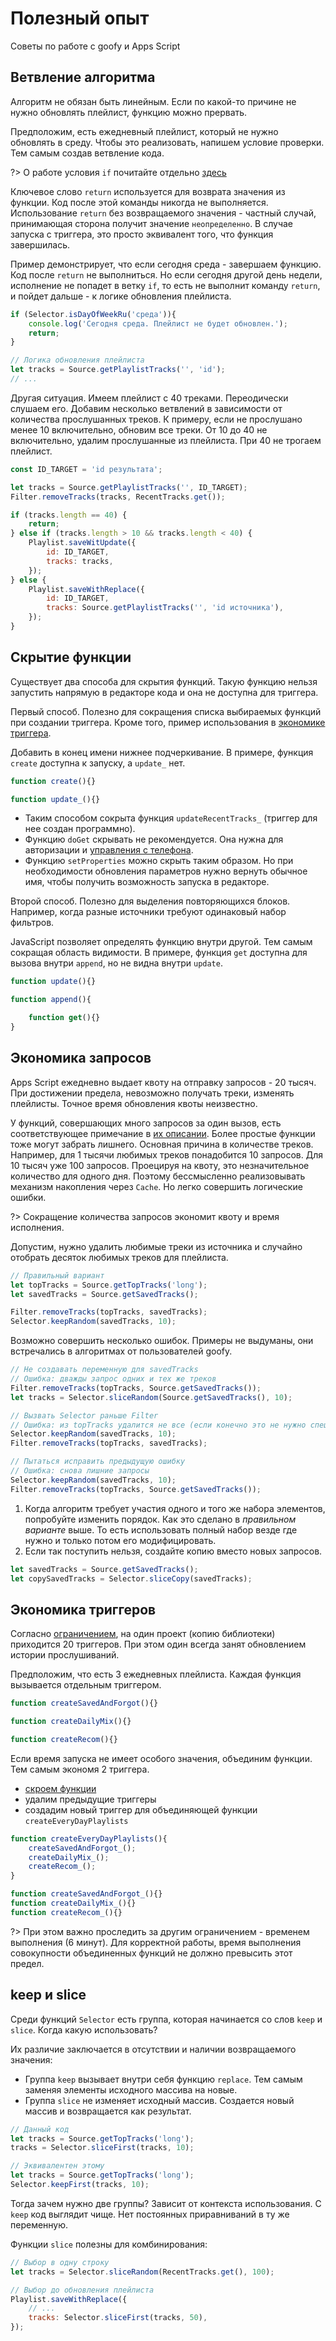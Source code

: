 # Полезный опыт

Советы по работе с goofy и Apps Script

## Ветвление алгоритма

Алгоритм не обязан быть линейным. Если по какой-то причине не нужно обновлять плейлист, функцию можно прервать.

Предположим, есть ежедневный плейлист, который не нужно обновлять в среду. Чтобы это реализовать, напишем условие проверки. Тем самым создав ветвление кода. 

?> О работе условия `if` почитайте отдельно [здесь](https://itchief.ru/javascript/сonditional-and-logical-operators)

Ключевое слово `return` используется для возврата значения из функции. Код после этой команды никогда не выполняется. Использование `return` без возвращаемого значения - частный случай, принимающая сторона получит значение `неопределенно`. В случае запуска с триггера, это просто эквивалент того, что функция завершилась.

Пример демонстрирует, что если сегодня среда - завершаем функцию. Код после `return` не выполниться. Но если сегодня другой день недели, исполнение не попадет в ветку `if`, то есть не выполнит команду `return`, и пойдет дальше - к логике обновления плейлиста.
```js
if (Selector.isDayOfWeekRu('среда')){
    console.log('Сегодня среда. Плейлист не будет обновлен.');
    return;
}

// Логика обновления плейлиста
let tracks = Source.getPlaylistTracks('', 'id');
// ...
```

Другая ситуация. Имеем плейлист с 40 треками. Переодически слушаем его. Добавим несколько ветвлений в зависимости от количества прослушанных треков. К примеру, если не прослушано менее 10 включительно, обновим все треки. От 10 до 40 не включительно, удалим прослушанные из плейлиста. При 40 не трогаем плейлист.

```js
const ID_TARGET = 'id результата';

let tracks = Source.getPlaylistTracks('', ID_TARGET);
Filter.removeTracks(tracks, RecentTracks.get());

if (tracks.length == 40) {
    return;
} else if (tracks.length > 10 && tracks.length < 40) {
    Playlist.saveWitUpdate({
        id: ID_TARGET,
        tracks: tracks,
    });
} else {
    Playlist.saveWithReplace({
        id: ID_TARGET,
        tracks: Source.getPlaylistTracks('', 'id источника'),
    });
}
```

## Скрытие функции

Существует два способа для скрытия функций. Такую функцию нельзя запустить напрямую в редакторе кода и она не доступна для триггера.

Первый способ. Полезно для сокращения списка выбираемых функций при создании триггера. Кроме того, пример использования в [экономике триггера](/best-practices?id=Экономика-триггеров).

Добавить в конец имени нижнее подчеркивание. В примере, функция `create` доступна к запуску, а `update_` нет. 

```js
function create(){}

function update_(){}
```

- Таким способом сокрыта функция `updateRecentTracks_` (триггер для нее создан программно). 
- Функцию `doGet` скрывать не рекомендуется. Она нужна для авторизации и [управления с телефона](/addon?id=Управление-с-телефона).
- Функцию `setProperties` можно скрыть таким образом. Но при необходимости обновления параметров нужно вернуть обычное имя, чтобы получить возможность запуска в редакторе.

Второй способ. Полезно для выделения повторяющихся блоков. Например, когда разные источники требуют одинаковый набор фильтров.  

JavaScript позволяет определять функцию внутри другой. Тем самым сокращая область видимости. В примере, функция `get` доступна для вызова внутри `append`, но не видна внутри `update`. 

```js
function update(){}

function append(){

    function get(){}
}
```

## Экономика запросов

Apps Script ежедневно выдает квоту на отправку запросов - 20 тысяч. При достижении предела, невозможно получать треки, изменять плейлисты. Точное время обновления квоты неизвестно.

У функций, совершающих много запросов за один вызов, есть соответствующее примечание в [их описании](/func). Более простые функции тоже могут забрать лишнего. Основная причина в количестве треков. Например, для 1 тысячи любимых треков понадобится 10 запросов. Для 10 тысяч уже 100 запросов. Проецируя на квоту, это незначительное количество для одного дня. Поэтому бессмысленно реализовывать механизм накопления через `Cache`. Но легко совершить логические ошибки.

?> Сокращение количества запросов экономит квоту и время исполнения.

Допустим, нужно удалить любимые треки из источника и случайно отобрать десяток любимых треков для плейлиста.
```js
// Правильный вариант
let topTracks = Source.getTopTracks('long');
let savedTracks = Source.getSavedTracks();

Filter.removeTracks(topTracks, savedTracks);
Selector.keepRandom(savedTracks, 10);
```

Возможно совершить несколько ошибок. Примеры не выдуманы, они встречались в алгоритмах от пользователей goofy.
```js
// Не создавать переменную для savedTracks
// Ошибка: дважды запрос одних и тех же треков
Filter.removeTracks(topTracks, Source.getSavedTracks());
let tracks = Selector.sliceRandom(Source.getSavedTracks(), 10);

// Вызвать Selector раньше Filter
// Ошибка: из topTracks удалится не все (если конечно это не нужно специально)
Selector.keepRandom(savedTracks, 10);
Filter.removeTracks(topTracks, savedTracks);

// Пытаться исправить предыдущую ошибку
// Ошибка: снова лишние запросы
Selector.keepRandom(savedTracks, 10);
Filter.removeTracks(topTracks, Source.getSavedTracks());
```

1. Когда алгоритм требует участия одного и того же набора элементов, попробуйте изменить порядок. Как это сделано в _правильном варианте_ выше. То есть использовать полный набор везде где нужно и только потом его модифицировать.
2. Если так поступить нельзя, создайте копию вместо новых запросов. 
```js
let savedTracks = Source.getSavedTracks();
let copySavedTracks = Selector.sliceCopy(savedTracks);
```

## Экономика триггеров

Согласно [ограничением](/overview?id=Ограничения), на один проект (копию библиотеки) приходится 20 триггеров. При этом один всегда занят обновлением истории прослушиваний.

Предположим, что есть 3 ежедневных плейлиста. Каждая функция вызывается отдельным триггером. 

```js
function createSavedAndForgot(){}

function createDailyMix(){}

function createRecom(){}
```

Если время запуска не имеет особого значения, объединим функции. Тем самым экономя 2 триггера.
- [скроем функции](/best-practices?id=Скрытие-функции)
- удалим предыдущие триггеры
- создадим новый триггер для объединяющей функции `createEveryDayPlaylists`

```js
function createEveryDayPlaylists(){
    createSavedAndForgot_();
    createDailyMix_();
    createRecom_();
}

function createSavedAndForgot_(){}
function createDailyMix_(){}
function createRecom_(){}
```

?> При этом важно проследить за другим ограничением - временем выполнения (6 минут). Для корректной работы, время выполнения совокупности объединенных функций не должно превысить этот предел.

## keep и slice

Среди функций `Selector` есть группа, которая начинается со слов `keep` и `slice`. Когда какую использовать?

Их различие заключается в отсутствии и наличии возвращаемого значения:
- Группа `keep` вызывает внутри себя функцию `replace`. Тем самым заменяя элементы исходного массива на новые. 
- Группа `slice` не изменяет исходный массив. Создается новый массив и возвращается как результат.

```js
// Данный код
let tracks = Source.getTopTracks('long');
tracks = Selector.sliceFirst(tracks, 10);

// Эквивалентен этому
let tracks = Source.getTopTracks('long');
Selector.keepFirst(tracks, 10);
```

Тогда зачем нужно две группы? Зависит от контекста использования. С `keep` код выглядит чище. Нет постоянных приравниваний в ту же переменную.

Функции `slice` полезны для комбинирования:
```js
// Выбор в одну строку
let tracks = Selector.sliceRandom(RecentTracks.get(), 100);

// Выбор до обновления плейлиста
Playlist.saveWithReplace({
    // ...
    tracks: Selector.sliceFirst(tracks, 50),
});
```